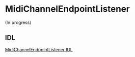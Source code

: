 # MidiChannelEndpointListener

(In progress)

## IDL

[MidiChannelEndpointListener IDL](https://github.com/microsoft/MIDI/blob/main/src/api/Client/Midi2Client/MidiChannelEndpointListener.idl)
